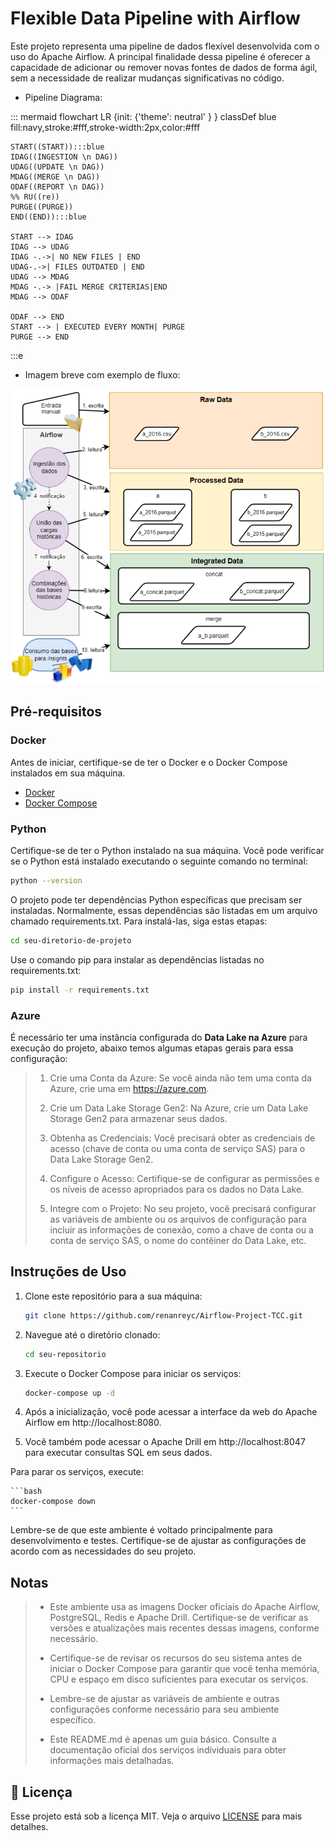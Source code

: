 # Flexible Data Pipeline with Airflow

Este projeto representa uma pipeline de dados flexível desenvolvida com o uso do Apache Airflow. A principal finalidade dessa pipeline é oferecer a capacidade de adicionar ou remover novas fontes de dados de forma ágil, sem a necessidade de realizar mudanças significativas no código.

- Pipeline Diagrama:

::: mermaid
flowchart LR
    {init: {'theme': neutral' } }
    classDef blue fill:navy,stroke:#fff,stroke-width:2px,color:#fff

    START((START)):::blue
    IDAG((INGESTION \n DAG))
    UDAG((UPDATE \n DAG))
    MDAG((MERGE \n DAG))
    ODAF((REPORT \n DAG))
    %% RU((re))
    PURGE((PURGE))
    END((END)):::blue

    START --> IDAG
    IDAG --> UDAG
    IDAG -.->| NO NEW FILES | END
    UDAG-.->| FILES OUTDATED | END
    UDAG --> MDAG
    MDAG -.-> |FAIL MERGE CRITERIAS|END
    MDAG --> ODAF

    ODAF --> END
    START --> | EXECUTED EVERY MONTH| PURGE
    PURGE --> END
:::e

- Imagem breve com exemplo de  fluxo:

![Alt text](img/pipeline_flow.png)

## Pré-requisitos

### Docker
Antes de iniciar, certifique-se de ter o Docker e o Docker Compose instalados em sua máquina.

- [Docker](https://docs.docker.com/get-docker/)
- [Docker Compose](https://docs.docker.com/compose/install/)

### Python

Certifique-se de ter o Python instalado na sua máquina. Você pode verificar se o Python está instalado executando o seguinte comando no terminal:

```bash
python --version

```

O projeto pode ter dependências Python específicas que precisam ser instaladas. Normalmente, essas dependências são listadas em um arquivo chamado requirements.txt. Para instalá-las, siga estas etapas:

```bash
cd seu-diretorio-de-projeto
```

Use o comando pip para instalar as dependências listadas no requirements.txt:

```bash
pip install -r requirements.txt
```

### Azure

É necessário ter uma instância configurada do **Data Lake na Azure** para execução do projeto, abaixo temos algumas etapas gerais para essa configuração:

> 1. Crie uma Conta da Azure: Se você ainda não tem uma conta da Azure, crie uma em https://azure.com.
>
> 2. Crie um Data Lake Storage Gen2: Na Azure, crie um Data Lake Storage Gen2 para armazenar seus dados.
>
> 3. Obtenha as Credenciais: Você precisará obter as credenciais de acesso (chave de conta ou uma conta de serviço SAS) para o Data Lake Storage Gen2.
>
> 4. Configure o Acesso: Certifique-se de configurar as permissões e os níveis de acesso apropriados para os dados no Data Lake.
>
> 5. Integre com o Projeto: No seu projeto, você precisará configurar as variáveis de ambiente ou os arquivos de configuração para incluir as informações de conexão, como a chave de conta ou a conta de serviço SAS, o nome do contêiner do Data Lake, etc.

## Instruções de Uso

1. Clone este repositório para a sua máquina:

   ```bash
   git clone https://github.com/renanreyc/Airflow-Project-TCC.git
   ```
2. Navegue até o diretório clonado:

    ```bash
    cd seu-repositorio
    ```

3. Execute o Docker Compose para iniciar os serviços:

    ```bash
    docker-compose up -d
    ```

4. Após a inicialização, você pode acessar a interface da web do Apache Airflow em http://localhost:8080.

5. Você também pode acessar o Apache Drill em http://localhost:8047 para executar consultas SQL em seus dados.

Para parar os serviços, execute:

    ```bash
    docker-compose down
    ```

Lembre-se de que este ambiente é voltado principalmente para desenvolvimento e testes. Certifique-se de ajustar as configurações de acordo com as necessidades do seu projeto.

## Notas

> - Este ambiente usa as imagens Docker oficiais do Apache Airflow, PostgreSQL, Redis e Apache Drill. Certifique-se de verificar as versões e atualizações mais recentes dessas imagens, conforme necessário.
>
> - Certifique-se de revisar os recursos do seu sistema antes de iniciar o Docker Compose para garantir que você tenha memória, CPU e espaço em disco suficientes para executar os serviços.
>
> - Lembre-se de ajustar as variáveis de ambiente e outras configurações conforme necessário para seu ambiente específico.
>
> - Este README.md é apenas um guia básico. Consulte a documentação oficial dos serviços individuais para obter informações mais detalhadas.

## 📄 Licença

Esse projeto está sob a licença MIT. Veja o arquivo [LICENSE](LICENSE.md) para mais detalhes.